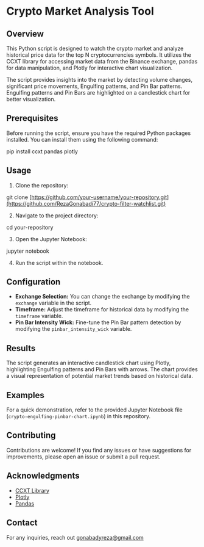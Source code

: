 # Crypto Market Analysis Tool

## Overview

This Python script is designed to watch the crypto market and analyze historical price data for the top N cryptocurrencies symbols. It utilizes the CCXT library for accessing market data from the Binance exchange, pandas for data manipulation, and Plotly for interactive chart visualization.

The script provides insights into the market by detecting volume changes, significant price movements, Engulfing patterns, and Pin Bar patterns. Engulfing patterns and Pin Bars are highlighted on a candlestick chart for better visualization.

## Prerequisites

Before running the script, ensure you have the required Python packages installed. You can install them using the following command:

pip install ccxt pandas plotly

## Usage

1. Clone the repository:

git clone [https://github.com/your-username/your-repository.git](https://github.com/RezaGonabadi77/crypto-filter-watchlist.git)

2. Navigate to the project directory:

cd your-repository

3. Open the Jupyter Notebook:

jupyter notebook

4. Run the script within the notebook.

## Configuration

- **Exchange Selection:** You can change the exchange by modifying the `exchange` variable in the script.
- **Timeframe:** Adjust the timeframe for historical data by modifying the `timeframe` variable.
- **Pin Bar Intensity Wick:** Fine-tune the Pin Bar pattern detection by modifying the `pinbar_intensity_wick` variable.

## Results

The script generates an interactive candlestick chart using Plotly, highlighting Engulfing patterns and Pin Bars with arrows. The chart provides a visual representation of potential market trends based on historical data.

## Examples

For a quick demonstration, refer to the provided Jupyter Notebook file (`crypto-engulfing-pinbar-chart.ipynb`) in this repository.

## Contributing

Contributions are welcome! If you find any issues or have suggestions for improvements, please open an issue or submit a pull request.

## Acknowledgments

- [CCXT Library](https://github.com/ccxt/ccxt)
- [Plotly](https://github.com/plotly/plotly.py)
- [Pandas](https://github.com/pandas-dev/pandas)

## Contact

For any inquiries, reach out gonabadyreza@gmail.com
